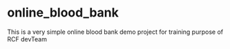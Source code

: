 # online_blood_bank
This is a very simple online blood bank demo project for training purpose of RCF devTeam
